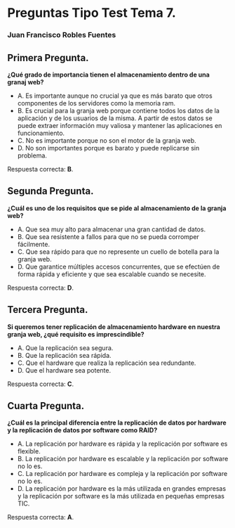 # Preguntas Tipo Test Tema 7.
### Juan Francisco Robles Fuentes

## Primera Pregunta.
**¿Qué grado de importancia tienen el almacenamiento dentro de una granaj web?**
* A. Es importante aunque no crucial ya que es más barato que otros componentes de los servidores como la memoria ram.
* B. Es crucial para la granja web porque contiene todos los datos de la aplicación y de los usuarios de la misma. A partir de estos datos se puede extraer información muy valiosa y mantener las aplicaciones en funcionamiento.
* C. No es importante porque no son el motor de la granja web. 
* D. No son importantes porque es barato y puede replicarse sin problema. 

Respuesta correcta: **B**. 

## Segunda Pregunta. 
**¿Cuál es uno de los requisitos que se pide al almacenamiento de la granja web?**
* A. Que sea muy alto para almacenar una gran cantidad de datos.
* B. Que sea resistente a fallos para que no se pueda corromper fácilmente. 
* C. Que sea rápido para que no represente un cuello de botella para la granja web.
* D. Que garantice múltiples accesos concurrentes, que se efectúen de forma rápida y eficiente y que sea escalable cuando se necesite.

Respuesta correcta: **D**.

## Tercera Pregunta. 
**Si queremos tener replicación de almacenamiento hardware en nuestra granja web, ¿qué requisito es imprescindible?**
* A. Que la replicación sea segura.
* B. Que la replicación sea rápida.
* C. Que el hardware que realiza la replicación sea redundante. 
* D. Que el hardware sea potente. 

Respuesta correcta: **C**.

## Cuarta Pregunta. 
**¿Cuál es la principal diferencia entre la replicación de datos por hardware y la replicación de datos por software como RAID?**
* A. La replicación por hardware es rápida y la replicación por software es flexible.
* B. La replicación por hardware es escalable y la replicación por software no lo es.
* C. La replicación por hardware es compleja y la replicación por software no lo es.
* D. La replicación por hardware es la más utilizada en grandes empresas y la replicación por software es la más utilizada en pequeñas empresas TIC.

Respuesta correcta: **A**.

